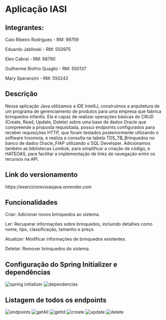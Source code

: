 <h1> Aplicação IASI </h1>

<h2>Integrantes:</h2>

<p>Caio Ribeiro Rodrigues - RM: 99759</p>
<p>Eduardo Jablinski - RM: 550975</p>
<p>Elen Cabral - RM: 98790</p>
<p>Guilherme Riofrio Quaglio - RM: 550137</p>
<p>Mary Speranzini - RM: 550242</p>

<h2>Descrição</h2>
<p>Nessa aplicação Java utilizamos a IDE IntelliJ, construímos a arquitetura de um programa de gerenciamento de 
produtos para uma empresa que fabrica brinquedos infantis. Ela é capaz de realizar operações 
básicas de CRUD (Create, Read, Update, Delete) sobre uma base de dados Oracle que 
compreende a proposta requisitada, possui endpoints configurados para receber requisições 
HTTP, que foram testados posteriormente utilizando o software Insomnia, e realiza a consulta 
na tabela TDS_TB_Brinquedos no banco de dados Oracle_FIAP utilizando o SQL Developer. 
Adicionamos também as bibliotecas Lombok, para simplificar a criação de código, e HATEOAS, para facilitar a implementação de links de navegação entre os recursos na API.</p>

<h2>Link do versionamento</h2>
https://exerciciorevisaojava.onrender.com

<h2>Funcionalidades</h2>
<p>Criar: Adicionar novos brinquedos ao sistema.</p>
<p>Ler: Recuperar informações sobre brinquedos, incluindo detalhes como nome, tipo, classificação, tamanho e preço.</p>
<p>Atualizar: Modificar informações de brinquedos existentes.</p>
<p>Deletar: Remover brinquedos do sistema.</p>

<h2>Configuração do Spring Initializer e dependências</h2>
<img alt="spring initializer" scr="images/springInitializer.png" />
<img alt="dependencias" scr="images/dependencies.png" />

<h2>Listagem de todos os endpoints</h2>
<img alt="endpoints" scr="images/endpoints.png" />

<img alt="getAll" scr="images/getAll.png" />
<img alt="getId" scr="images/getId.png" />
<img alt="create" scr="images/create.png" />
<img alt="update" scr="images/update.png" />
<img alt="delete" scr="images/delete.png" />
